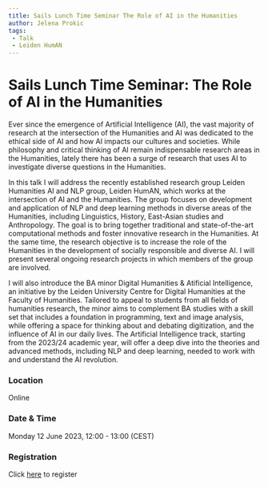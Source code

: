 ```yaml
---
title: Sails Lunch Time Seminar The Role of AI in the Humanities
author: Jelena Prokic
tags:
 - Talk
 - Leiden HumAN
---
```

# Sails Lunch Time Seminar: The Role of AI in the Humanities

Ever since the emergence of Artificial Intelligence (AI), the vast majority of research at the intersection of the Humanities and AI was dedicated to the ethical side of AI and how AI impacts our cultures and societies. While philosophy and critical thinking of AI remain indispensable research areas in the Humanities, lately there has been a surge of research that uses AI to investigate diverse questions in the Humanities.

In this talk I will address the recently established research group Leiden Humanities AI and NLP group, Leiden HumAN, which works at the intersection of AI and the Humanities. The group focuses on development and application of NLP and deep learning methods in diverse areas of the Humanities, including Linguistics, History, East-Asian studies and Anthropology. The goal is to bring together traditional and state-of-the-art computational methods and foster innovative research in the Humanities. At the same time, the research objective is to increase the role of the Humanities in the development of socially responsible and diverse AI. I will present several ongoing research projects in which members of the group are involved.

I will also introduce the BA minor Digital Humanities & Atificial Intelligence, an initiative by the Leiden University Centre for Digital Humanities at the Faculty of Humanities. Tailored to appeal to students from all fields of humanities research, the minor aims to complement BA studies with a skill set that includes a foundation in programming, text and image analysis, while offering a space for thinking about and debating digitization, and the influence of AI in our daily lives. The Artificial Intelligence track, starting from the 2023/24 academic year, will offer a deep dive into the theories and advanced methods, including NLP and deep learning, needed to work with and understand the AI revolution.

### Location
Online

### Date & Time
Monday 12 June 2023, 12:00 - 13:00 (CEST)

### Registration
Click [here](https://fd24.formdesk.com/universiteitleiden/SAILS) to register 